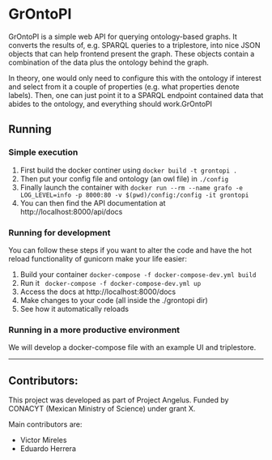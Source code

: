 # GrOntoPI

GrOntoPI is a simple web API for querying ontology-based graphs. It converts
 the results of, e.g. SPARQL queries to a triplestore, into nice JSON objects
 that can help frontend present the graph. These objects contain a
 combination of the data plus the ontology behind the graph.

 In theory, one would only need to configure this with the ontology if
 interest and select from it a couple of properties (e.g. what properties
 denote labels). Then, one can just point it to a SPARQL endpoint contained
 data that abides to the ontology, and everything should work.GrOntoPI

## Running

### Simple execution

1. First build the docker continer using `docker build -t grontopi .`
2. Then put your config file and ontology (an owl file) in `./config`
3. Finally launch the container with 
   `docker run --rm --name grafo -e  LOG_LEVEL=info -p 8000:80 -v $(pwd)/config:/config -it grontopi`
4. You can then find the API documentation at http://localhost:8000/api/docs


### Running for development
You can follow these steps if you want to alter the code and have the hot
reload functionality of gunicorn make your life easier:
 1. Build your container `docker-compose -f docker-compose-dev.yml build`
 2. Run it ` docker-compose -f docker-compose-dev.yml up`
 3. Access the docs at http://localhost:8000/docs
 4. Make changes to your code (all inside the ./grontopi dir)
 5. See how it automatically reloads

### Running in a more productive environment
We will develop a docker-compose file with an example UI and triplestore.

--- 

## Contributors:
This project was developed as part of Project Angelus. Funded by CONACYT
(Mexican Ministry of Science) under grant X.

Main contributors are:
* Victor Mireles
* Eduardo Herrera
